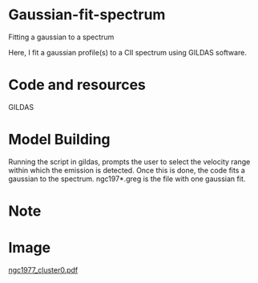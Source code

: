 # Gaussian-fit-spectrum
Fitting a gaussian to a spectrum

Here, I fit a gaussian profile(s) to a CII spectrum using GILDAS software. 


# Code and resources

GILDAS

# Model Building

Running the script in gildas, prompts the user to select the velocity range within which the emission is detected. Once this is done, the code fits a gaussian to the spectrum. 
ngc197*.greg is the file with one gaussian fit. 


# Note
  
# Image

[ngc1977_cluster0.pdf](https://github.com/maitraiyeetiwari/Gaussian-fit-spectrum/files/12737573/ngc1977_cluster0.pdf)

